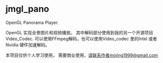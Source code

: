 # jmgl_pano
OpenGL Panorama Player.

OpenGL 实现全景图片和视频播放。
其中解码部分使用到我的另一个开源项目Video_Codec.
可以使用FFmpeg解码，也可以使用Video_codec 里的Intel 或者 Nvidia 硬件加速解码。

本项目仅供个人学习使用， 需要商业使用，请联系作者mojing1999@gmail.com
